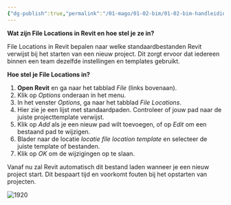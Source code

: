 ```yaml
---
{"dg-publish":true,"permalink":"/01-mago/01-02-bim/01-02-bim-handleiding-revit-file-locations/","tags":["howtobim"]}
---
```


**Wat zijn File Locations in Revit en hoe stel je ze in?**

File Locations in Revit bepalen naar welke standaardbestanden Revit verwijst bij het starten van een nieuw project. Dit zorgt ervoor dat iedereen binnen een team dezelfde instellingen en templates gebruikt.

**Hoe stel je File Locations in?**

1. **Open Revit** en ga naar het tabblad *File* (links bovenaan).  
2. Klik op *Options* onderaan in het menu.  
3. In het venster *Options*, ga naar het tabblad *File Locations*.  
4. Hier zie je een lijst met standaardpaden. Controleer of jouw pad naar de juiste projecttemplate verwijst.  
5. Klik op *Add* als je een nieuw pad wilt toevoegen, of op *Edit* om een bestaand pad te wijzigen.  
6. Blader naar de locatie *locatie file location template* en selecteer de juiste template of bestanden.  
7. Klik op *OK* om de wijzigingen op te slaan.

Vanaf nu zal Revit automatisch dit bestand laden wanneer je een nieuw project start. Dit bespaart tijd en voorkomt fouten bij het opstarten van projecten.


![1920](https://i.imgur.com/Mw3X9M6.gif)
